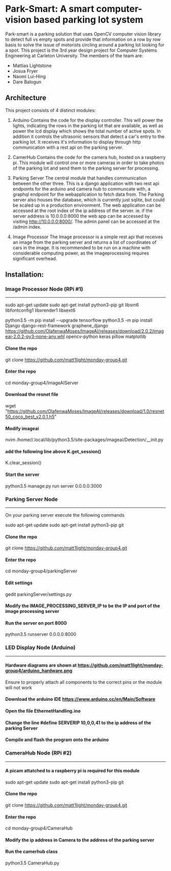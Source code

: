 # Park-Smart: A smart computer-vision based parking lot system
Park-smart is a parking solution that uses OpenCV computer vision library to detect full vs empty spots and provide that information on a row by row basis to solve the issue of motorists circling around a parking lot looking for a spot.
This project is the 3rd year design project for Computer Systems Engineering at Carleton University. The members of the team are:

* Mattias Lightstone
* Josua Fryer
* Naomi Lui-Hing
* Dare Balogun

## Architecture
This project consists of 4 distinct modules:
1. Arduino
  Contains the code for the display controller. This will power the lights, indicating the rows in the parking lot that are available, as well as power the lcd display which shows the total number of active spots. In addition it controls the ultrasonic sensors that detect a car's entry to the parking lot. It receives it's information to display through http communication with a rest api on the parking server.
  
2. CamerHub
  Contains the code for the camera hub, hosted on a raspberry pi. This module will control one or more cameras in order to take photos of the parking lot and send them to the parking server for processing.
  
3. Parking Server
  The central module that handles communication between the other three. This is a django application with two rest api endpoints for the arduino and camera hub to communcate with, a graphql endpoint for the webapplication to fetch data from. The Parking server also houses the database, which is currently just sqlite, but could be scaled up in a production environment. The web application can be accessed at the root index of the ip address of the server. ie. if the server address is 10.0.0.0:8000 the web app can be accessed by visiting http://10.0.0.0:8000/. The admin panel can be accessed at the /admin index.
  
4. Image Processor
  The Image processor is a simple rest api that receives an image from the parking server and returns a list of coordinates of cars in the image. It is recommended to be run on a machine with considerable computing power, as the imageprocessing requires significant overhead.


## Installation:

### Image Processor Node (RPi #1)
---
sudo apt-get update
sudo apt-get install python3-pip git libsm6 libfontconfig1 libxrender1 libxext6

python3.5 -m pip install --upgrade tensorflow
python3.5 -m pip install Django django-rest-framework graphene_django https://github.com/OlafenwaMoses/ImageAI/releases/download/2.0.2/imageai-2.0.2-py3-none-any.whl opencv-python keras pillow matplotlib

#### Clone the repo
git clone https://github.com/matt1light/monday-group4.git
#### Enter the repo
cd monday-group4/ImageAIServer

#### Download the resnet file
wget "https://github.com/OlafenwaMoses/ImageAI/releases/download/1.0/resnet50_coco_best_v2.0.1.h5"

#### Modify imageai
nvim /home/<username>/.local/lib/python3.5/site-packages/imageai/Detection/__init.py

#### add the following line above K.get_session()
K.clear_session()

#### Start the server
python3.5 manage.py run server 0.0.0.0:3000

### Parking Server Node
---
On your parking server execute the following commands

sudo apt-get update
sudo apt-get install python3-pip git

#### Clone the repo
git clone https://github.com/matt1light/monday-group4.git

#### Enter the repo
cd monday-group4/parkingServer

#### Edit settings
gedit parkingServer/settings.py

#### Modify the IMAGE_PROCESSING_SERVER_IP to be the IP and port of the image processing server

#### Run the server on port 8000
python3.5 runserver 0.0.0.0:8000

### LED Display Node (Arduino)
---
#### Hardware diagrams are shown at https://github.com/matt1light/monday-group4/arduino_hardware.png
Ensure to properly attach all components to the correct pins or the module will not work

#### Download the arduino IDE https://www.arduino.cc/en/Main/Software
#### Open the file EthernetHandling.ino
#### Change the line #define SERVERIP 10,0,0,41 to the ip address of the parking Server
#### Compile and flash the program onto the arduino

### CameraHub Node (RPi #2)
---
#### A picam attatched to a raspberry pi is required for this module
sudo apt-get update
sudo apt-get install python3-pip git

#### Clone the repo
git clone https://github.com/matt1light/monday-group4.git

#### Enter the repo
cd monday-group4/CameraHub

#### Modify the ip address in Camera to the address of the parking server

#### Run the camerhub class
python3.5 CameraHub.py
